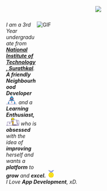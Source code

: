<!-- ### Hi there 👋, I'm Harini  -->
<h1 align="center">
  <a href="https://git.io/typing-svg">
    <img src="https://readme-typing-svg.herokuapp.com/?lines=Hey,+There!+👋;Harini+Thirunavukkarasan+here....;&center=true&size=30">
  </a>
</h1>

<img align="right" alt="GIF" height="400px" width="420px" src="https://cdn.dribbble.com/users/2646423/screenshots/5507196/computer.gif" />

<p>
  <em>
    I am a 3rd Year undergraduate from <a href="https://www.nitk.ac.in/"> <b>National Institute of Technology, Surathkal</b></a>. <br>
    <b>A friendly Neighbourhood Developer</b> <img src="https://github.com/SatYu26/SatYu26/blob/master/Assets/Developer.gif" width="30px"> and a <b>Learning    Enthusiast,</b>&nbsp;<img src="https://github.com/SatYu26/SatYu26/blob/master/Assets/Designer.gif" width="36px">  who is <b>obsessed</b>
    with the idea of <b>improving</b> herself and wants a <b>platform</b> to 
    <b>grow</b> and <b>excel.</b> <img src="https://github.com/SatYu26/SatYu26/blob/master/Assets/Medal.gif" width="20px"> <br>
    I Love <b>App Development</b>, xD. <br>
  </em>  
</p>

<br>

<!--
**harini0-0/harini0-0** is a ✨ _special_ ✨ repository because its `README.md` (this file) appears on your GitHub profile.

Here are some ideas to get you started:

- 🔭 I’m currently working on ...
- 🌱 I’m currently learning ...
- 👯 I’m looking to collaborate on ...
- 🤔 I’m looking for help with ...
- 💬 Ask me about ...
- 📫 How to reach me: ...
- 😄 Pronouns: ...
- ⚡ Fun fact: ...
-->
